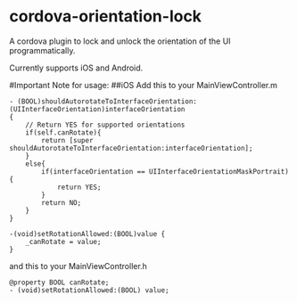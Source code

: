 cordova-orientation-lock
=============================

A cordova plugin to lock and unlock the orientation of the UI programmatically.

Currently supports iOS and Android.


#Important Note for usage:
##iOS
Add this to your MainViewController.m


```
- (BOOL)shouldAutorotateToInterfaceOrientation:(UIInterfaceOrientation)interfaceOrientation
{
    // Return YES for supported orientations
    if(self.canRotate){
        return [super shouldAutorotateToInterfaceOrientation:interfaceOrientation];
    }
    else{
        if(interfaceOrientation == UIInterfaceOrientationMaskPortrait){
            return YES;
        }
        return NO;
    }
}

-(void)setRotationAllowed:(BOOL)value {
    _canRotate = value;
}
```

and this to your MainViewController.h


```
@property BOOL canRotate;
- (void)setRotationAllowed:(BOOL) value;

```
